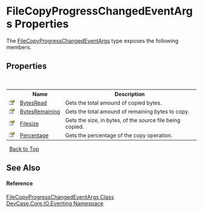 # FileCopyProgressChangedEventArgs Properties
 

The <a href="T_DevCase_Core_IO_Eventing_FileCopyProgressChangedEventArgs">FileCopyProgressChangedEventArgs</a> type exposes the following members.


## Properties
&nbsp;<table><tr><th></th><th>Name</th><th>Description</th></tr><tr><td>![Public property](media/pubproperty.gif "Public property")</td><td><a href="P_DevCase_Core_IO_Eventing_FileCopyProgressChangedEventArgs_BytesRead">BytesRead</a></td><td>
Gets the total amound of copied bytes.</td></tr><tr><td>![Public property](media/pubproperty.gif "Public property")</td><td><a href="P_DevCase_Core_IO_Eventing_FileCopyProgressChangedEventArgs_BytesRemaining">BytesRemaining</a></td><td>
Gets the total amound of remaining bytes to copy.</td></tr><tr><td>![Public property](media/pubproperty.gif "Public property")</td><td><a href="P_DevCase_Core_IO_Eventing_FileCopyProgressChangedEventArgs_Filesize">Filesize</a></td><td>
Gets the size, in bytes, of the source file being copied.</td></tr><tr><td>![Public property](media/pubproperty.gif "Public property")</td><td><a href="P_DevCase_Core_IO_Eventing_FileCopyProgressChangedEventArgs_Percentage">Percentage</a></td><td>
Gets the percentage of the copy operation.</td></tr></table>&nbsp;
<a href="#filecopyprogresschangedeventargs-properties">Back to Top</a>

## See Also


#### Reference
<a href="T_DevCase_Core_IO_Eventing_FileCopyProgressChangedEventArgs">FileCopyProgressChangedEventArgs Class</a><br /><a href="N_DevCase_Core_IO_Eventing">DevCase.Core.IO.Eventing Namespace</a><br />